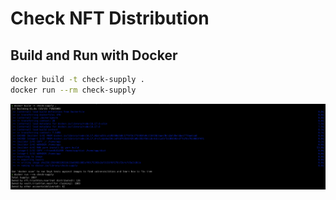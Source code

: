 # Check NFT Distribution

## Build and Run with Docker

```bash
docker build -t check-supply .
docker run --rm check-supply
```

![](./docs/demo.png)